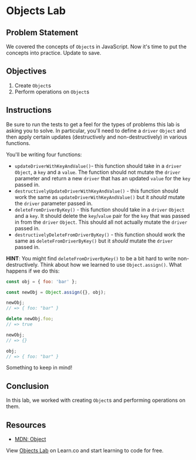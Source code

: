 # Objects Lab

## Problem Statement

We covered the concepts of `Object`s in JavaScript. Now it's time to put the
concepts into practice.
Update to save.

## Objectives

1. Create `Object`s
2. Perform operations on `Object`s

## Instructions

Be sure to run the tests to get a feel for the types of problems this lab is
asking you to solve. In particular, you'll need to define a `driver` `Object` and
then apply certain updates (destructively and non-destructively) in various
functions.

You'll be writing four functions:

* `updateDriverWithKeyAndValue()`- this function should take in a `driver` `Object`, a `key` and a `value`. The function should not mutate the `driver` parameter and return a new `driver` that has an updated `value` for the `key` passed in.
* `destructivelyUpdateDriverWithKeyAndValue()` - this function should work the same as `updateDriverWithKeyAndValue()` but it *should* mutate the `driver` parameter passed in.
* `deleteFromDriverByKey()` - this function should take in a `driver` `Object` and a `key`. It should delete the `key`/`value` pair for the `key` that was passed in from the `driver` `Object`. This should all not actually mutate the `driver` passed in.
* `destructivelyDeleteFromDriverByKey()` - this function should work the same as `deleteFromDriverByKey()` but it *should* mutate the `driver` passed in.

**HINT**: You might find `deleteFromDriverByKey()` to be a bit hard to write non-destructively. Think about how we learned to use `Object.assign()`. What happens if we do this:

```js
const obj = { foo: 'bar' };

const newObj = Object.assign({}, obj);

newObj;
// => { foo: "bar" }

delete newObj.foo;
// => true

newObj;
// => {}

obj;
// => { foo: "bar" }
```

Something to keep in mind!

## Conclusion

In this lab, we worked with creating `Object`s and performing operations on them.

## Resources
- [MDN: Object](https://developer.mozilla.org/en-US/docs/Web/JavaScript/Reference/Global_Objects/Object)

<p class='util--hide'>View <a href='https://learn.co/lessons/js-data-structures-objects-lab'>Objects Lab</a> on Learn.co and start learning to code for free.</p>
